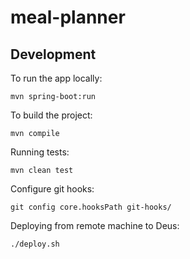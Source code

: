 # meal-planner

## Development

To run the app locally:

```
mvn spring-boot:run
```

To build the project:

```
mvn compile
```

Running tests:

```
mvn clean test
```

Configure git hooks:

```
git config core.hooksPath git-hooks/
```

Deploying from remote machine to Deus:

```
./deploy.sh
```
